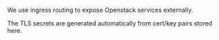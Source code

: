 We use ingress routing to expose Openstack services externally.

The TLS secrets are generated automatically from cert/key pairs stored here.